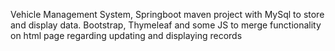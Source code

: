 Vehicle Management System, Springboot maven project with MySql to store and display data. 
Bootstrap, Thymeleaf and some JS to merge functionality on html page regarding updating and displaying records
